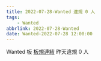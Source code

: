 ```yaml
---
title: 2022-07-28-Wanted 違規 0 人
tags:
    - Wanted
abbrlink: 2022-07-28-Wanted
date: Wanted-2022-07-28 12:00:00
---
```

Wanted 板 [板規連結](https://www.ptt.cc/bbs/Wanted/M.1608829773.A.D3B.html)
昨天違規 0 人
